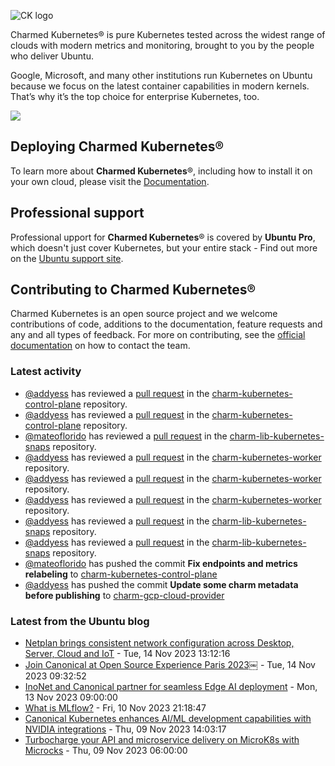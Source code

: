 ![CK logo](https://assets.ubuntu.com/v1/451d4cf4-Charmed+Kubernetes_RGB_onWhite_2022.svg)

Charmed Kubernetes® is pure Kubernetes tested across the widest range of clouds with modern metrics and monitoring, brought to you by the people who deliver Ubuntu.

Google, Microsoft, and many other institutions run Kubernetes on Ubuntu because we focus on the latest container capabilities in modern kernels. That’s why it’s the top choice for enterprise Kubernetes, too.

![](https://assets.ubuntu.com/v1/843c77b6-juju-at-a-glace.svg)

## Deploying Charmed Kubernetes®

To learn more about **Charmed Kubernetes**®, including how to install it on your own cloud, please visit the [Documentation][docs].

## Professional support

Professional upport for **Charmed Kubernetes**® is covered by **Ubuntu Pro**, which doesn't just cover Kubernetes, but your entire stack - Find out more on the [Ubuntu support site](https://ubuntu.com/support).

## Contributing to Charmed Kubernetes®

Charmed Kubernetes is an open source project and we welcome contributions of code, additions to the documentation, feature requests and any and all types of feedback. For more on contributing, see the [official documentation][get-in-touch] on how to contact the team.

<!-- LINKS -->
[docs]: https://ubuntu.com/kubernetes/docs
[get-in-touch]: https://ubuntu.com/kubernetes/docs/get-in-touch

### Latest activity

<!-- activity starts -->
 - [@addyess](https://github.com/addyess) has reviewed a [pull request](https://github.com/charmed-kubernetes/charm-kubernetes-control-plane/pull/313) in the [charm-kubernetes-control-plane](https://github.com/charmed-kubernetes/charm-kubernetes-control-plane) repository.
 - [@addyess](https://github.com/addyess) has reviewed a [pull request](https://github.com/charmed-kubernetes/charm-kubernetes-control-plane/pull/313) in the [charm-kubernetes-control-plane](https://github.com/charmed-kubernetes/charm-kubernetes-control-plane) repository.
 - [@mateoflorido](https://github.com/mateoflorido) has reviewed a [pull request](https://github.com/charmed-kubernetes/charm-lib-kubernetes-snaps/pull/9) in the [charm-lib-kubernetes-snaps](https://github.com/charmed-kubernetes/charm-lib-kubernetes-snaps) repository.
 - [@addyess](https://github.com/addyess) has reviewed a [pull request](https://github.com/charmed-kubernetes/charm-kubernetes-worker/pull/156) in the [charm-kubernetes-worker](https://github.com/charmed-kubernetes/charm-kubernetes-worker) repository.
 - [@addyess](https://github.com/addyess) has reviewed a [pull request](https://github.com/charmed-kubernetes/charm-kubernetes-worker/pull/156) in the [charm-kubernetes-worker](https://github.com/charmed-kubernetes/charm-kubernetes-worker) repository.
 - [@addyess](https://github.com/addyess) has reviewed a [pull request](https://github.com/charmed-kubernetes/charm-kubernetes-worker/pull/156) in the [charm-kubernetes-worker](https://github.com/charmed-kubernetes/charm-kubernetes-worker) repository.
 - [@addyess](https://github.com/addyess) has reviewed a [pull request](https://github.com/charmed-kubernetes/charm-lib-kubernetes-snaps/pull/9) in the [charm-lib-kubernetes-snaps](https://github.com/charmed-kubernetes/charm-lib-kubernetes-snaps) repository.
 - [@addyess](https://github.com/addyess) has reviewed a [pull request](https://github.com/charmed-kubernetes/charm-lib-kubernetes-snaps/pull/9) in the [charm-lib-kubernetes-snaps](https://github.com/charmed-kubernetes/charm-lib-kubernetes-snaps) repository.
 - [@mateoflorido](https://github.com/mateoflorido) has pushed the commit **Fix endpoints and metrics relabeling** to [charm-kubernetes-control-plane](https://github.com/charmed-kubernetes/charm-kubernetes-control-plane)
 - [@addyess](https://github.com/addyess) has pushed the commit **Update some charm metadata before publishing** to [charm-gcp-cloud-provider](https://github.com/charmed-kubernetes/charm-gcp-cloud-provider)
<!-- activity ends -->

<!-- roadmap starts -->

<!-- roadmap ends -->

### Latest from the Ubuntu blog

<!-- blog starts -->
* [Netplan brings consistent network configuration across Desktop, Server, Cloud and IoT](https://ubuntu.com//blog/netplan-configuration-across-desktop-server-cloud-and-iot) - Tue, 14 Nov 2023 13:12:16 
* [Join Canonical at Open Source Experience Paris 2023￼](https://ubuntu.com//blog/join-canonical-at-open-source-experience-paris-2023%ef%bf%bc) - Tue, 14 Nov 2023 09:32:52 
* [InoNet and Canonical partner for seamless Edge AI deployment](https://ubuntu.com//blog/inonet-and-canonical-partner-for-seamless-edge-ai-deployment) - Mon, 13 Nov 2023 09:00:00 
* [What is MLflow?](https://ubuntu.com//blog/what-is-mlflow) - Fri, 10 Nov 2023 21:18:47 
* [Canonical Kubernetes enhances AI/ML development capabilities with NVIDIA integrations](https://ubuntu.com//blog/canonical-kubernetes-enhances-ai-ml-development-capabilities-with-nvidia-integrations) - Thu, 09 Nov 2023 14:03:17 
* [Turbocharge your API and microservice delivery on MicroK8s with Microcks](https://ubuntu.com//blog/microk8s-addon-microcks) - Thu, 09 Nov 2023 06:00:00 
<!-- blog ends -->
